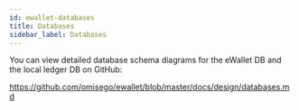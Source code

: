 ```yaml
---
id: ewallet-databases
title: Databases
sidebar_label: Databases
---
```


You can view detailed database schema diagrams for the eWallet DB and the local ledger DB on GitHub:

https://github.com/omisego/ewallet/blob/master/docs/design/databases.md